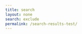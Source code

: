 ```yaml
---
title: search
layout: none
search: exclude
permalink: /search-results-test/
---
```


<!-- [
{% for page in site.pages %}
{% unless page.search == "exclude" %}
{
"title": "{{ page.title | escape }}",
"tags": "{{ page.tags }}",
"media": "{{ page.media }}",
"keywords": "{{page.keywords}}",
"url": "{{ page.url }}",
"summary": "{{ page.summary | strip }}"
},
{% endunless %}
{% endfor %}

{% for post in site.posts %}

{
"title": "{{ post.title | escape }}",
"tags": "{{ post.tags }}",
"media": "{{ page.media }}",
"keywords": "{{post.keywords}}",
"url": "{{ post.url }}",
"summary": "{{ post.summary | strip }}"
}
{% unless forloop.last %},{% endunless %}
{% endfor %}

] -->
<!-- [
{% for post in site.documents %}
  {
    "title" : "{{ post.title | escape }}",
    "category" : "{{ post.category }}",
    "tags" : "{{ post.tags | array_to_sentence_string }}",
    "url" : "{{ site.baseurl }}{{ post.url }}",
    "date" : "{{ post.date }}"
  } {% unless forloop.last %},{% endunless %}
{% endfor %},

{% for post in site.posts %}
    {
      "title"    : "{{ post.title | escape }}",
      "category" : "{{ post.category }}",
      "tags"     : "{{ post.tags | join: ', ' }}",
      "url"      : "{{ site.baseurl }}{{ post.url }}",
      "date"     : "{{ post.date }}",
      "content"  : "{{ post.content | strip_html | strip_newlines }}"
    } {% unless forloop.last %},{% endunless %}
  {% endfor %}
  ,
  {% for page in site.pages %}
   {
     {% if page.title != nil %}
        "title"    : "{{ page.title | escape }}",
        "category" : "{{ page.category }}",
        "tags"     : "{{ page.tags | join: ', ' }}",
        "url"      : "{{ site.baseurl }}{{ page.url }}",
        "date"     : "{{ page.date }}",
        "content"  : "{{ page.content | strip_html | strip_newlines }}"
     {% endif %}
   } {% unless forloop.last %},{% endunless %}
  {% endfor %}
] -->
